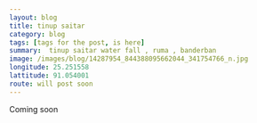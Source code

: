 ```yaml
---
layout: blog
title: tinup saitar
category: blog
tags: [tags for the post, is here]  
summary:  tinup saitar water fall , ruma , banderban
image: /images/blog/14287954_844388095662044_341754766_n.jpg
longitude: 25.251558
lattitude: 91.054001
route: will post soon
---
```



Coming soon